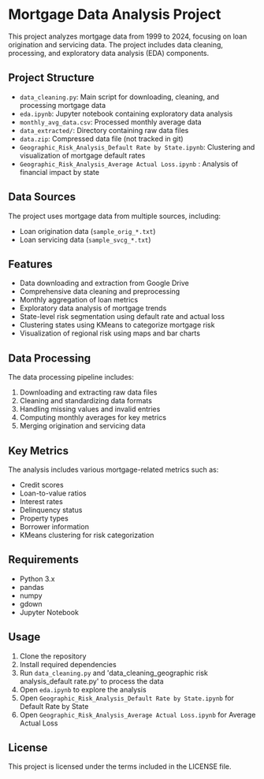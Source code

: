 # Mortgage Data Analysis Project

This project analyzes mortgage data from 1999 to 2024, focusing on loan origination and servicing data. The project includes data cleaning, processing, and exploratory data analysis (EDA) components.

## Project Structure

- `data_cleaning.py`: Main script for downloading, cleaning, and processing mortgage data
- `eda.ipynb`: Jupyter notebook containing exploratory data analysis
- `monthly_avg_data.csv`: Processed monthly average data
- `data_extracted/`: Directory containing raw data files
- `data.zip`: Compressed data file (not tracked in git)
- `Geographic_Risk_Analysis_Default Rate by State.ipynb`: Clustering and visualization of mortgage default rates
- `Geographic_Risk_Analysis_Average Actual Loss.ipynb` : Analysis of financial impact by state

## Data Sources

The project uses mortgage data from multiple sources, including:
- Loan origination data (`sample_orig_*.txt`)
- Loan servicing data (`sample_svcg_*.txt`)

## Features

- Data downloading and extraction from Google Drive
- Comprehensive data cleaning and preprocessing
- Monthly aggregation of loan metrics
- Exploratory data analysis of mortgage trends
- State-level risk segmentation using default rate and actual loss
- Clustering states using KMeans to categorize mortgage risk
- Visualization of regional risk using maps and bar charts

## Data Processing

The data processing pipeline includes:
1. Downloading and extracting raw data files
2. Cleaning and standardizing data formats
3. Handling missing values and invalid entries
4. Computing monthly averages for key metrics
5. Merging origination and servicing data

## Key Metrics

The analysis includes various mortgage-related metrics such as:
- Credit scores
- Loan-to-value ratios
- Interest rates
- Delinquency status
- Property types
- Borrower information
- KMeans clustering for risk categorization

## Requirements

- Python 3.x
- pandas
- numpy
- gdown
- Jupyter Notebook

## Usage

1. Clone the repository
2. Install required dependencies
3. Run `data_cleaning.py` and 'data_cleaning_geographic risk analysis_default rate.py' to process the data
4. Open `eda.ipynb` to explore the analysis
5. Open `Geographic_Risk_Analysis_Default Rate by State.ipynb` for Default Rate by State
6. Open `Geographic_Risk_Analysis_Average Actual Loss.ipynb` for Average Actual Loss

## License

This project is licensed under the terms included in the LICENSE file.